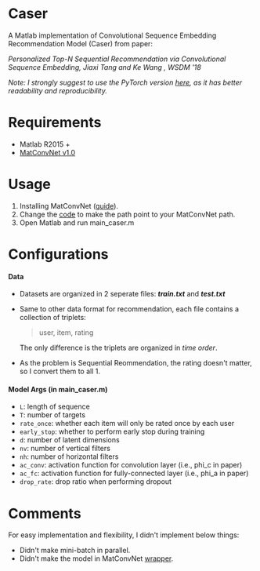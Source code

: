 
# Caser

A Matlab implementation of Convolutional Sequence Embedding Recommendation Model (Caser) from paper: 

*Personalized Top-N Sequential Recommendation via Convolutional Sequence Embedding, Jiaxi Tang and Ke Wang , WSDM '18*

*Note: I strongly suggest to use the PyTorch version [here](https://github.com/graytowne/caser_pytorch), as it has better readability and reproducibility.*

# Requirements
* Matlab R2015 + 
* [MatConvNet v1.0](https://github.com/vlfeat/matconvnet)

# Usage
1. Installing MatConvNet ([guide](http://www.vlfeat.org/matconvnet/install/)).
2. Change the [code](https://github.com/graytowne/caser/blob/master/caser_train.m#L2) to make the path point to your MatConvNet path. 
3. Open Matlab and run main_caser.m

# Configurations

#### Data

- Datasets are organized in 2 seperate files: **_train.txt_** and **_test.txt_**

- Same to other data format for recommendation, each file contains a collection of triplets:

  > user, item, rating

  The only difference is the triplets are organized in *time order*.

- As the problem is Sequential Reommendation, the rating doesn't matter, so I convert them to all 1.

#### Model Args (in main_caser.m)

- <code>L</code>: length of sequence  
- <code>T</code>: number of targets   
- <code>rate_once</code>: whether each item will only be rated once by each user
- <code>early_stop</code>: whether to perform early stop during training
- <code>d</code>: number of latent dimensions   
- <code>nv</code>: number of vertical filters
- <code>nh</code>: number of horizontal filters
- <code>ac_conv</code>: activation function for convolution layer (i.e., phi_c in paper)
- <code>ac_fc</code>: activation function for fully-connected layer (i.e., phi_a in paper)
- <code>drop_rate</code>: drop ratio when performing dropout

# Comments

For easy implementation and flexibility, I didn't implement below things:

* Didn't make mini-batch in parallel.
* Didn't make the model in MatConvNet [wrapper](http://www.vlfeat.org/matconvnet/wrappers/).
